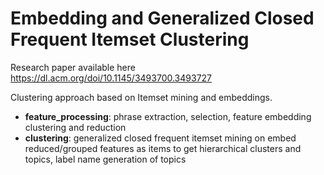 # Embedding and Generalized Closed Frequent Itemset Clustering
 Research paper available here https://dl.acm.org/doi/10.1145/3493700.3493727
 
Clustering approach based on Itemset mining and embeddings.
- **feature_processing**: phrase extraction, selection, feature embedding clustering and reduction
- **clustering**: generalized closed frequent itemset mining on embed reduced/grouped features as items to get hierarchical clusters and topics, label name generation of topics
